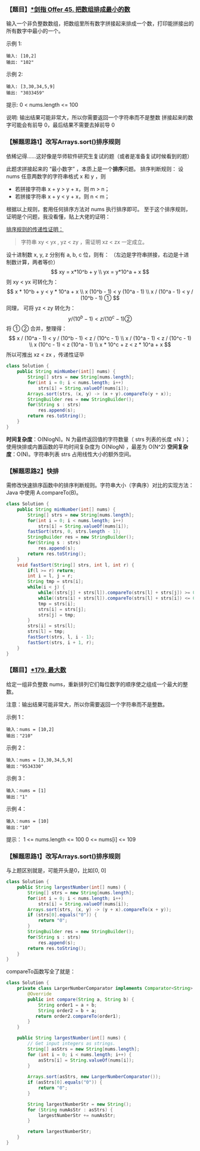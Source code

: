 ### 【题目】[*剑指 Offer 45. 把数组排成最小的数](https://leetcode-cn.com/problems/ba-shu-zu-pai-cheng-zui-xiao-de-shu-lcof/)
输入一个非负整数数组，把数组里所有数字拼接起来排成一个数，打印能拼接出的所有数字中最小的一个。

示例 1:

	输入: [10,2]
	输出: "102"
示例 2:

	输入: [3,30,34,5,9]
	输出: "3033459"

提示:
0 < nums.length <= 100

说明:
输出结果可能非常大，所以你需要返回一个字符串而不是整数
拼接起来的数字可能会有前导 0，最后结果不需要去掉前导 0

### 【解题思路1】改写Arrays.sort()排序规则
依稀记得……这好像是华师软件研究生复试的题（或者是准备复试时候看到的题）

此题求拼接起来的 “最小数字” ，本质上是一个**排序**问题。
排序判断规则： 设 nums 任意两数字的字符串格式 x 和 y ，则
- 若拼接字符串 x + y > y + x，则 m > n；
- 若拼接字符串 x + y < y + x，则 n < m；

根据以上规则，套用任何排序方法对 nums 执行排序即可。
至于这个排序规则，证明是个问题，我没看懂，贴上大佬的证明：


[排序规则的传递性证明：](https://leetcode-cn.com/problems/ba-shu-zu-pai-cheng-zui-xiao-de-shu-lcof/solution/mian-shi-ti-45-ba-shu-zu-pai-cheng-zui-xiao-de-s-4/)
> 字符串 xy < yx , yz < zy ，需证明 xz < zx 一定成立。

设十进制数 x, y, z 分别有 a, b, c 位，则有：
（左边是字符串拼接，右边是十进制数计算，两者等价）
$$
xy = x*10^b + y \\
yx = y*10^a + x
$$
则 xy < yx 可转化为：
$$
x * 10^b + y < y * 10^a + x \\
x (10^b - 1) < y (10^a - 1) \\
x / (10^a - 1) < y / (10^b - 1)     ①
$$
同理， 可将 yz < zy 转化为：
$$
y / (10^b - 1) < z / (10^c - 1)     ②
$$
将 ① ② 合并，整理得：
$$
x / (10^a - 1) < y / (10^b - 1) < z / (10^c - 1) \\
x / (10^a - 1) < z / (10^c - 1) \\
x (10^c - 1) < z (10^a - 1) \\
x * 10^c + z < z * 10^a + x
$$
所以可推出 xz < zx ，传递性证毕

```java
class Solution {
    public String minNumber(int[] nums) {
        String[] strs = new String[nums.length];
        for(int i = 0; i < nums.length; i++) 
            strs[i] = String.valueOf(nums[i]);
        Arrays.sort(strs, (x, y) -> (x + y).compareTo(y + x));
        StringBuilder res = new StringBuilder();
        for(String s : strs)
            res.append(s);
        return res.toString();
    }
}
```

**时间复杂度**：O(NlogN)。N 为最终返回值的字符数量（ strs 列表的长度 ≤N ）；使用快排或内置函数的平均时间复杂度为 O(NlogN) ，最差为 O(N^2)
**空间复杂度**：O(N)。字符串列表 strs 占用线性大小的额外空间。



### 【解题思路2】快排

需修改快速排序函数中的排序判断规则。字符串大小（字典序）对比的实现方法：
Java 中使用 A.compareTo(B)。

```java
class Solution {
    public String minNumber(int[] nums) {
        String[] strs = new String[nums.length];
        for(int i = 0; i < nums.length; i++)
            strs[i] = String.valueOf(nums[i]);
        fastSort(strs, 0, strs.length - 1);
        StringBuilder res = new StringBuilder();
        for(String s : strs)
            res.append(s);
        return res.toString();
    }
    void fastSort(String[] strs, int l, int r) {
        if(l >= r) return;
        int i = l, j = r;
        String tmp = strs[i];
        while(i < j) {
            while((strs[j] + strs[l]).compareTo(strs[l] + strs[j]) >= 0 && i < j) j--;
            while((strs[i] + strs[l]).compareTo(strs[l] + strs[i]) <= 0 && i < j) i++;
            tmp = strs[i];
            strs[i] = strs[j];
            strs[j] = tmp;
        }
        strs[i] = strs[l];
        strs[l] = tmp;
        fastSort(strs, l, i - 1);
        fastSort(strs, i + 1, r);
    }
}
```



### 【题目】[*179. 最大数](https://leetcode-cn.com/problems/largest-number/)

给定一组非负整数 nums，重新排列它们每位数字的顺序使之组成一个最大的整数。

注意：输出结果可能非常大，所以你需要返回一个字符串而不是整数。

示例 1：

	输入：nums = [10,2]
	输出："210"
示例 2：

	输入：nums = [3,30,34,5,9]
	输出："9534330"
示例 3：

	输入：nums = [1]
	输出："1"
示例 4：

	输入：nums = [10]
	输出："10"

提示：
1 <= nums.length <= 100
0 <= nums[i] <= 109

### 【解题思路1】改写Arrays.sort()排序规则
与上题区别就是，可能开头是0，比如[0, 0]

```java
class Solution {
    public String largestNumber(int[] nums) {
        String[] strs = new String[nums.length];
        for(int i = 0; i < nums.length; i++) 
            strs[i] = String.valueOf(nums[i]);
        Arrays.sort(strs, (x, y) -> (y + x).compareTo(x + y));
        if (strs[0].equals("0")) {
            return "0";
        }
        StringBuilder res = new StringBuilder();
        for(String s : strs)
            res.append(s);
        return res.toString();
    }
}
```
compareTo函数写全了就是：

```java
class Solution {
    private class LargerNumberComparator implements Comparator<String> {
        @Override
        public int compare(String a, String b) {
            String order1 = a + b;
            String order2 = b + a;
           return order2.compareTo(order1);
        }
    }

    public String largestNumber(int[] nums) {
        // Get input integers as strings.
        String[] asStrs = new String[nums.length];
        for (int i = 0; i < nums.length; i++) {
            asStrs[i] = String.valueOf(nums[i]);
        }
        
        Arrays.sort(asStrs, new LargerNumberComparator());
        if (asStrs[0].equals("0")) {
            return "0";
        }

        String largestNumberStr = new String();
        for (String numAsStr : asStrs) {
            largestNumberStr += numAsStr;
        }

        return largestNumberStr;
    }
}
```